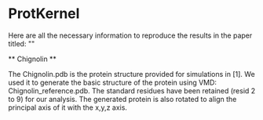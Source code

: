# ProtKernel
Here are all the necessary information to reproduce the results in the paper titled: ""

** Chignolin **

The Chignolin.pdb is the protein structure provided for simulations in [1]. We used it to generate the basic structure of the protein using VMD: Chignolin_reference.pdb. The standard residues have been retained (resid 2 to 9) for our analysis. The generated protein is also rotated to align the principal axis of it with the x,y,z axis.
